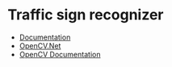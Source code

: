 Traffic sign recognizer
===

- [Documentation](https://drive.google.com/folderview?id=0B1Lw8Xn3R59pWm1aNEZ1c2hqNWc&usp=sharing)
- [OpenCV.Net](https://bitbucket.org/horizongir/opencv.net)
- [OpenCV Documentation](http://docs.opencv.org/)

